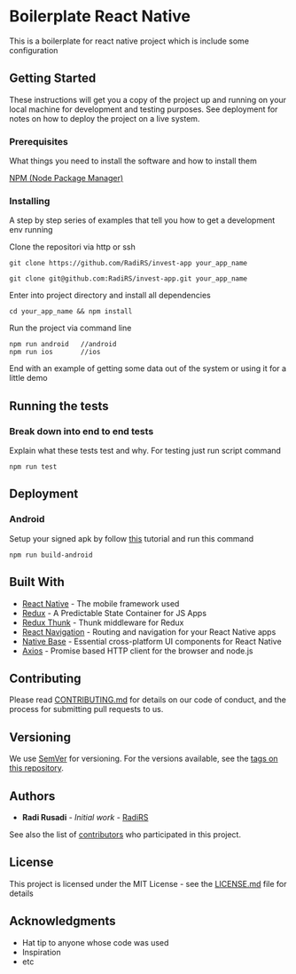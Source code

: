 # Boilerplate React Native

This is a boilerplate for react native project which is include some configuration

## Getting Started

These instructions will get you a copy of the project up and running on your local machine for development and testing purposes. See deployment for notes on how to deploy the project on a live system.

### Prerequisites

What things you need to install the software and how to install them

[NPM (Node Package Manager)](https://docs.npmjs.com/downloading-and-installing-node-js-and-npm)

### Installing

A step by step series of examples that tell you how to get a development env running

Clone the repositori via http or ssh

```
git clone https://github.com/RadiRS/invest-app your_app_name
```

```
git clone git@github.com:RadiRS/invest-app.git your_app_name
```

Enter into project directory and install all dependencies

```
cd your_app_name && npm install
```

Run the project via command line

```
npm run android   //android
npm run ios       //ios
```

End with an example of getting some data out of the system or using it for a little demo

## Running the tests

### Break down into end to end tests

Explain what these tests test and why.
For testing just run script command

```
npm run test
```

## Deployment

### Android

Setup your signed apk by follow [this](https://facebook.github.io/react-native/docs/signed-apk-android) tutorial and run this command

```
npm run build-android
```

## Built With

- [React Native](https://facebook.github.io/react-native/) - The mobile framework used
- [Redux](https://redux.js.org/) - A Predictable State Container for JS Apps
- [Redux Thunk](https://github.com/reduxjs/redux-thunk) - Thunk middleware for Redux
- [React Navigation](https://reactnavigation.org/) - Routing and navigation for your React Native apps
- [Native Base](https://nativebase.io/) - Essential cross-platform UI components for React Native
- [Axios](https://github.com/axios/axios) - Promise based HTTP client for the browser and node.js

## Contributing

Please read [CONTRIBUTING.md](https://gist.github.com/PurpleBooth/b24679402957c63ec426) for details on our code of conduct, and the process for submitting pull requests to us.

## Versioning

We use [SemVer](http://semver.org/) for versioning. For the versions available, see the [tags on this repository](https://github.com/your/project/tags).

## Authors

- **Radi Rusadi** - _Initial work_ - [RadiRS](https://github.com/RadiRS)

See also the list of [contributors](https://github.com/your/project/contributors) who participated in this project.

## License

This project is licensed under the MIT License - see the [LICENSE.md](LICENSE.md) file for details

## Acknowledgments

- Hat tip to anyone whose code was used
- Inspiration
- etc

